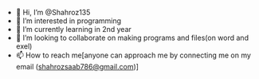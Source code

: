 - 👋 Hi, I’m @Shahroz135
- 👀 I’m interested in programming
- 🌱 I’m currently learning in 2nd year 
- 💞️ I’m looking to collaborate on making
     programs and files(on word and exel)
- 📫 How to reach me[anyone can approach me
     by connecting me on my email
     (shahrozsaab786@gmail.com)]

<!---
Shahroz135/Shahroz135 is a ✨ special ✨ repository because its `README.md` (this file) appears on your GitHub profile.
You can click the Preview link to take a look at your changes.
--->
